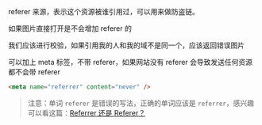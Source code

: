 referer 来源，表示这个资源被谁引用过，可以用来做防盗链。

如果图片直接打开是不会增加 referer 的

我们应该进行校验，如果引用我的人和我的域不是同一个，应该返回错误图片

可以加上 meta 标签，不带 referer，如果网站没有 referer 会导致发送任何资源都不会带 referer

```html
<meta name="referrer" content="never" />
```

> 注意：单词 `referer` 是错误的写法，正确的单词应该是 `referrer`，感兴趣可以看这篇：[Referrer 还是 Referer？](https://juejin.cn/post/6997622099623821326)